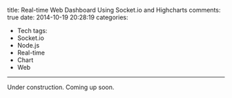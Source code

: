 title: Real-time Web Dashboard Using Socket.io and Highcharts
comments: true
date: 2014-10-19 20:28:19
categories:
- Tech
tags:
- Socket.io
- Node.js
- Real-time
- Chart
- Web
---
Under construction. Coming up soon.

<!-- more -->
